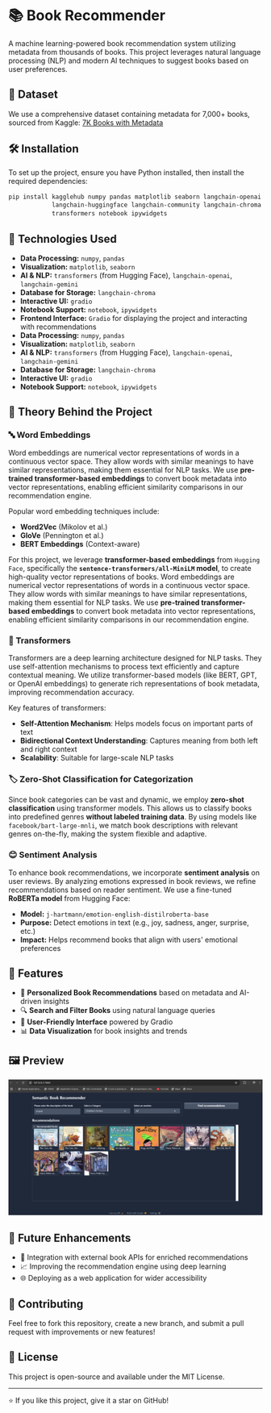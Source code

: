 # 📚 Book Recommender

A machine learning-powered book recommendation system utilizing metadata from thousands of books. This project leverages natural language processing (NLP) and modern AI techniques to suggest books based on user preferences.

## 📂 Dataset
We use a comprehensive dataset containing metadata for 7,000+ books, sourced from Kaggle:
[7K Books with Metadata](https://www.kaggle.com/datasets/dylanjcastillo/7k-books-with-metadata)

## 🛠 Installation
To set up the project, ensure you have Python installed, then install the required dependencies:

```sh
pip install kagglehub numpy pandas matplotlib seaborn langchain-openai \
            langchain-huggingface langchain-community langchain-chroma gradio \
            transformers notebook ipywidgets
```

## 🔧 Technologies Used
- **Data Processing:** `numpy`, `pandas`
- **Visualization:** `matplotlib`, `seaborn`
- **AI & NLP:** `transformers` (from Hugging Face), `langchain-openai`, `langchain-gemini`
- **Database for Storage:** `langchain-chroma`
- **Interactive UI:** `gradio`
- **Notebook Support:** `notebook`, `ipywidgets`
- **Frontend Interface:** `Gradio` for displaying the project and interacting with recommendations
- **Data Processing:** `numpy`, `pandas`
- **Visualization:** `matplotlib`, `seaborn`
- **AI & NLP:** `transformers` (from Hugging Face), `langchain-openai`, `langchain-gemini`
- **Database for Storage:** `langchain-chroma`
- **Interactive UI:** `gradio`
- **Notebook Support:** `notebook`, `ipywidgets`

## 🧠 Theory Behind the Project

### 🔤 Word Embeddings
Word embeddings are numerical vector representations of words in a continuous vector space. They allow words with similar meanings to have similar representations, making them essential for NLP tasks. We use **pre-trained transformer-based embeddings** to convert book metadata into vector representations, enabling efficient similarity comparisons in our recommendation engine.

Popular word embedding techniques include:
- **Word2Vec** (Mikolov et al.)
- **GloVe** (Pennington et al.)
- **BERT Embeddings** (Context-aware)

For this project, we leverage **transformer-based embeddings** from `Hugging Face`, specifically the **`sentence-transformers/all-MiniLM` model**, to create high-quality vector representations of books.
Word embeddings are numerical vector representations of words in a continuous vector space. They allow words with similar meanings to have similar representations, making them essential for NLP tasks. We use **pre-trained transformer-based embeddings** to convert book metadata into vector representations, enabling efficient similarity comparisons in our recommendation engine.

### 🤖 Transformers
Transformers are a deep learning architecture designed for NLP tasks. They use self-attention mechanisms to process text efficiently and capture contextual meaning. We utilize transformer-based models (like BERT, GPT, or OpenAI embeddings) to generate rich representations of book metadata, improving recommendation accuracy.

Key features of transformers:
- **Self-Attention Mechanism**: Helps models focus on important parts of text
- **Bidirectional Context Understanding**: Captures meaning from both left and right context
- **Scalability**: Suitable for large-scale NLP tasks

### 🏷️ Zero-Shot Classification for Categorization
Since book categories can be vast and dynamic, we employ **zero-shot classification** using transformer models. This allows us to classify books into predefined genres **without labeled training data**. By using models like `facebook/bart-large-mnli`, we match book descriptions with relevant genres on-the-fly, making the system flexible and adaptive.

### 😊 Sentiment Analysis
To enhance book recommendations, we incorporate **sentiment analysis** on user reviews. By analyzing emotions expressed in book reviews, we refine recommendations based on reader sentiment. We use a fine-tuned **RoBERTa model** from Hugging Face:
- **Model:** `j-hartmann/emotion-english-distilroberta-base`
- **Purpose:** Detect emotions in text (e.g., joy, sadness, anger, surprise, etc.)
- **Impact:** Helps recommend books that align with users' emotional preferences

## 🚀 Features
- 📖 **Personalized Book Recommendations** based on metadata and AI-driven insights
- 🔍 **Search and Filter Books** using natural language queries
- 🎨 **User-Friendly Interface** powered by Gradio
- 📊 **Data Visualization** for book insights and trends

## 🖼️ Preview
![Book Recommender Preview](assets/preview.png)


## 🔮 Future Enhancements
- 🔗 Integration with external book APIs for enriched recommendations
- 📈 Improving the recommendation engine using deep learning
- 🌐 Deploying as a web application for wider accessibility

## 🤝 Contributing
Feel free to fork this repository, create a new branch, and submit a pull request with improvements or new features!

## 📜 License
This project is open-source and available under the MIT License.

---
⭐ If you like this project, give it a star on GitHub!

